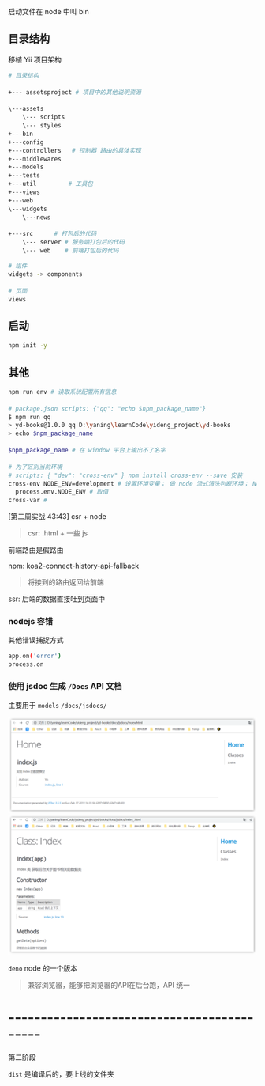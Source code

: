启动文件在 node 中叫 bin

## 目录结构

移植 Yii 项目架构

```bash
# 目录结构

+--- assetsproject # 项目中的其他说明资源

\---assets
    \--- scripts
    \--- styles
+---bin
+---config
+---controllers   # 控制器 路由的具体实现
+---middlewares
+---models
+---tests
+---util         # 工具包
+---views
+---web
\---widgets
    \---news

+---src      # 打包后的代码
    \--- server # 服务端打包后的代码
    \--- web    # 前端打包后的代码
```

```bash
# 组件
widgets -> components

# 页面
views

```

## 启动

```bash
npm init -y


```

## 其他

```bash
npm run env # 读取系统配置所有信息

# package.json scripts: {"qq": "echo $npm_package_name"}
$ npm run qq
> yd-books@1.0.0 qq D:\yaning\learnCode\yideng_project\yd-books
> echo $npm_package_name

$npm_package_name # 在 window 平台上输出不了名字

# 为了区别当前环境
# scripts: { "dev": "cross-env" } npm install cross-env --save 安装
cross-env NODE_ENV=development # 设置环境变量； 做 node 流式清洗判断环境； NODE_ENV 后 '=' 两边有空格时，报错：NODE_ENV 不是内部外部变量
  process.env.NODE_ENV # 取值
cross-var # 
```

[第二周实战 43:43]
csr + node
> csr: .html + 一些 js

前端路由是假路由

npm: koa2-connect-history-api-fallback
> 将接到的路由返回给前端

ssr: 后端的数据直接吐到页面中

### nodejs 容错

其他错误捕捉方式
```bash
app.on('error')
process.on
```

### 使用 jsdoc 生成 `/Docs` API 文档

主要用于 `models`
`/docs/jsdocs/`

![生成的 docs 示例 1](/assetsproject/docs_1.png)
![生成的 docs 示例 2](/assetsproject/docs_2.png)


`deno`  node 的一个版本
> 兼容浏览器，能够把浏览器的API在后台跑，API 统一


# -------------------------------------------
第二阶段

`dist` 是编译后的，要上线的文件夹